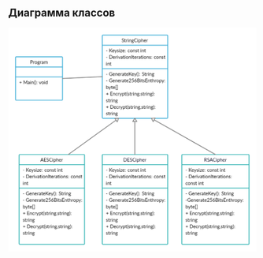 ## Диаграмма классов

![](https://github.com/DivakRoman850504/TRiTPO/blob/master/Documents/Diagrams/Classes/ClassDiagram.png)
